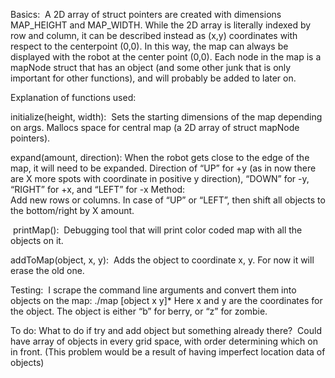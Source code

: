 

Basics: 
A 2D array of struct pointers are created with dimensions MAP_HEIGHT and MAP_WIDTH. While the 2D array is literally indexed by row and column, it can be described instead as (x,y) coordinates with respect to the centerpoint (0,0). In this way, the map can always be displayed with the robot at the center point (0,0). Each node in the map is a mapNode struct that has an object (and some other junk that is only important for other functions), and will probably be added to later on. 


Explanation of functions used:

initialize(height, width): 
	Sets the starting dimensions of the map depending on args. Mallocs space for central map (a 2D array of struct mapNode pointers).

expand(amount, direction):
	When the robot gets close to the edge of the map, it will need to be expanded.
	Direction of “UP” for +y (as in now there are X more spots with coordinate in positive y direction), “DOWN” for -y, “RIGHT” for +x, and “LEFT” for -x
	Method: 		
	Add new rows or columns. In case of “UP” or “LEFT”, then shift all objects to the bottom/right by X amount.

 printMap(): 
 	Debugging tool that will print color coded map with all the objects on it.

addToMap(object, x, y): 
	Adds the object to coordinate x, y. For now it will erase the old one.

Testing: 
	I scrape the command line arguments and convert them into objects on the map: ./map [object x y]*
	Here x and y are the coordinates for the object. The object is either “b” for berry, or “z” for zombie.

To do:
What to do if try and add object but something already there? 
	Could have array of objects in every grid space, with order determining which on in front.
	(This problem would be a result of having imperfect location data of objects)
